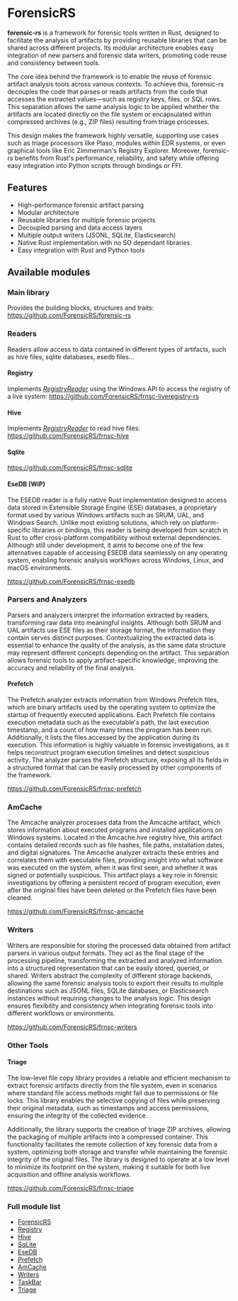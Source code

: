 # ForensicRS

**forensic-rs** is a framework for forensic tools written in Rust, designed to facilitate the analysis of artifacts by providing reusable libraries that can be shared across different projects. Its modular architecture enables easy integration of new parsers and forensic data writers, promoting code reuse and consistency between tools.

The core idea behind the framework is to enable the reuse of forensic artifact analysis tools across various contexts. To achieve this, forensic-rs decouples the code that parses or reads artifacts from the code that accesses the extracted values—such as registry keys, files, or SQL rows. This separation allows the same analysis logic to be applied whether the artifacts are located directly on the file system or encapsulated within compressed archives (e.g., ZIP files) resulting from triage processes.

This design makes the framework highly versatile, supporting use cases such as triage processors like Plaso, modules within EDR systems, or even graphical tools like Eric Zimmerman's Registry Explorer. Moreover, forensic-rs benefits from Rust's performance, reliability, and safety while offering easy integration into Python scripts through bindings or FFI.

## Features

- High-performance forensic artifact parsing
- Modular architecture
- Reusable libraries for multiple forensic projects
- Decoupled parsing and data access layers
- Multiple output writers (JSONL, SQLite, Elasticsearch)
- Native Rust implementation with no SO dependant libraries. 
- Easy integration with Rust and Python tools

## Available modules

### Main library

Provides the building blocks, structures and traits: https://github.com/ForensicRS/forensic-rs

### Readers

Readers allow access to data contained in different types of artifacts, such as hive files, sqlite databases, esedb files...

#### Registry

Implements [*RegistryReader*](https://github.com/ForensicRS/forensic-rs/blob/main/src/traits/registry.rs#L200) using the Windows API to access the registry of a live system: https://github.com/ForensicRS/frnsc-liveregistry-rs


#### Hive

Implements [*RegistryReader*](https://github.com/ForensicRS/forensic-rs/blob/main/src/traits/registry.rs#L200) to read hive files: https://github.com/ForensicRS/frnsc-hive

#### Sqlite

https://github.com/ForensicRS/frnsc-sqlite

#### EseDB (WiP)

The ESEDB reader is a fully native Rust implementation designed to access data stored in Extensible Storage Engine (ESE) databases, a proprietary format used by various Windows artifacts such as SRUM, UAL, and Windows Search. Unlike most existing solutions, which rely on platform-specific libraries or bindings, this reader is being developed from scratch in Rust to offer cross-platform compatibility without external dependencies. Although still under development, it aims to become one of the few alternatives capable of accessing ESEDB data seamlessly on any operating system, enabling forensic analysis workflows across Windows, Linux, and macOS environments.

https://github.com/ForensicRS/frnsc-esedb

### Parsers and Analyzers

Parsers and analyzers interpret the information extracted by readers, transforming raw data into meaningful insights. Although both SRUM and UAL artifacts use ESE files as their storage format, the information they contain serves distinct purposes. Contextualizing the extracted data is essential to enhance the quality of the analysis, as the same data structure may represent different concepts depending on the artifact. This separation allows forensic tools to apply artifact-specific knowledge, improving the accuracy and reliability of the final analysis.

#### Prefetch

The Prefetch analyzer extracts information from Windows Prefetch files, which are binary artifacts used by the operating system to optimize the startup of frequently executed applications. Each Prefetch file contains execution metadata such as the executable's path, the last execution timestamp, and a count of how many times the program has been run. Additionally, it lists the files accessed by the application during its execution. This information is highly valuable in forensic investigations, as it helps reconstruct program execution timelines and detect suspicious activity. The analyzer parses the Prefetch structure, exposing all its fields in a structured format that can be easily processed by other components of the framework.

https://github.com/ForensicRS/frnsc-prefetch

### AmCache

The Amcache analyzer processes data from the Amcache artifact, which stores information about executed programs and installed applications on Windows systems. Located in the Amcache.hve registry hive, this artifact contains detailed records such as file hashes, file paths, installation dates, and digital signatures. The Amcache analyzer extracts these entries and correlates them with executable files, providing insight into what software was executed on the system, when it was first seen, and whether it was signed or potentially suspicious. This artifact plays a key role in forensic investigations by offering a persistent record of program execution, even after the original files have been deleted or the Prefetch files have been cleaned.

https://github.com/ForensicRS/frnsc-amcache


### Writers

Writers are responsible for storing the processed data obtained from artifact parsers in various output formats. They act as the final stage of the processing pipeline, transforming the extracted and analyzed information into a structured representation that can be easily stored, queried, or shared. Writers abstract the complexity of different storage backends, allowing the same forensic analysis tools to export their results to multiple destinations such as JSONL files, SQLite databases, or Elasticsearch instances without requiring changes to the analysis logic. This design ensures flexibility and consistency when integrating forensic tools into different workflows or environments.

https://github.com/ForensicRS/frnsc-writers


### Other Tools

#### Triage

The low-level file copy library provides a reliable and efficient mechanism to extract forensic artifacts directly from the file system, even in scenarios where standard file access methods might fail due to permissions or file locks. This library enables the selective copying of files while preserving their original metadata, such as timestamps and access permissions, ensuring the integrity of the collected evidence.

Additionally, the library supports the creation of triage ZIP archives, allowing the packaging of multiple artifacts into a compressed container. This functionality facilitates the remote collection of key forensic data from a system, optimizing both storage and transfer while maintaining the forensic integrity of the original files. The library is designed to operate at a low level to minimize its footprint on the system, making it suitable for both live acquisition and offline analysis workflows.

https://github.com/ForensicRS/frnsc-triage

### Full module list

* [ForensicRS](https://github.com/ForensicRS/forensic-rs)
* [Registry](https://github.com/ForensicRS/frnsc-liveregistry-rs)
* [Hive](https://github.com/ForensicRS/frnsc-hive)
* [SqLite](https://github.com/ForensicRS/frnsc-sqlite)
* [EseDB](https://github.com/ForensicRS/frnsc-esedb)
* [Prefetch](https://github.com/ForensicRS/frnsc-prefetch)
* [AmCache](https://github.com/ForensicRS/frnsc-amcache)
* [Writers](https://github.com/ForensicRS/frnsc-writers)
* [TaskBar](https://github.com/ForensicRS/frnsc-taskbar)
* [Triage](https://github.com/ForensicRS/frnsc-triage)